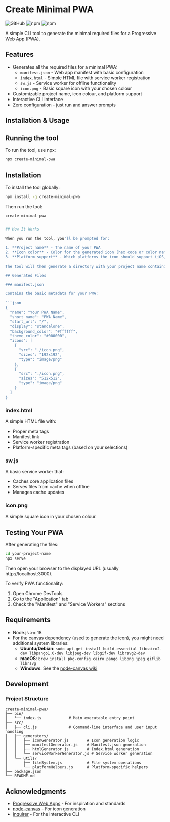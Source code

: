 # Create Minimal PWA

![GitHub](https://img.shields.io/github/license/robertcoopercode/create-minimal-pwa)
![npm](https://img.shields.io/npm/v/create-minimal-pwa)
![npm](https://img.shields.io/npm/dt/create-minimal-pwa)

A simple CLI tool to generate the minimal required files for a Progressive Web App (PWA).

## Features

- Generates all the required files for a minimal PWA:
    - `manifest.json` - Web app manifest with basic configuration
    - `index.html` - Simple HTML file with service worker registration
    - `sw.js` - Service worker for offline functionality
    - `icon.png` - Basic square icon with your chosen colour
- Customizable project name, icon colour, and platform support
- Interactive CLI interface
- Zero configuration - just run and answer prompts

## Installation & Usage

## Running the tool

To run the tool, use npx:

```bash
npx create-minimal-pwa
```
## Installation

To install the tool globally:

```bash
npm install -g create-minimal-pwa
```

Then run the tool:

```bash
create-minimal-pwa
```

```bash

## How It Works

When you run the tool, you'll be prompted for:

1. **Project name** - The name of your PWA
2. **Icon color** - Color for the generated icon (hex code or color name)
3. **Platform support** - Which platforms the icon should support (iOS, Android, Desktop)

The tool will then generate a directory with your project name containing all required PWA files.

## Generated Files

### manifest.json

Contains the basic metadata for your PWA:

```json
{
  "name": "Your PWA Name",
  "short_name": "PWA Name",
  "start_url": "/",
  "display": "standalone",
  "background_color": "#ffffff",
  "theme_color": "#000000",
  "icons": [
    {
      "src": "./icon.png",
      "sizes": "192x192",
      "type": "image/png"
    },
    {
      "src": "./icon.png",
      "sizes": "512x512",
      "type": "image/png"
    }
  ]
}
```

### index.html

A simple HTML file with:
- Proper meta tags
- Manifest link
- Service worker registration
- Platform-specific meta tags (based on your selections)

### sw.js

A basic service worker that:
- Caches core application files
- Serves files from cache when offline
- Manages cache updates

### icon.png

A simple square icon in your chosen colour.

## Testing Your PWA

After generating the files:

```bash
cd your-project-name
npx serve
```

Then open your browser to the displayed URL (usually http://localhost:3000).

To verify PWA functionality:

1. Open Chrome DevTools
2. Go to the "Application" tab
3. Check the "Manifest" and "Service Workers" sections

## Requirements

- Node.js >= 18
- For the canvas dependency (used to generate the icon), you might need additional system libraries:
    - **Ubuntu/Debian**: `sudo apt-get install build-essential libcairo2-dev libpango1.0-dev libjpeg-dev libgif-dev librsvg2-dev`
    - **macOS**: `brew install pkg-config cairo pango libpng jpeg giflib librsvg`
    - **Windows**: See the [node-canvas wiki](https://github.com/Automattic/node-canvas/wiki/Installation:-Windows)

## Development

### Project Structure

```
create-minimal-pwa/
├── bin/
│   └── index.js            # Main executable entry point
├── src/
│   ├── cli.js              # Command-line interface and user input handling
│   ├── generators/
│   │   ├── iconGenerator.js        # Icon generation logic
│   │   ├── manifestGenerator.js    # Manifest.json generation
│   │   ├── htmlGenerator.js        # Index.html generation 
│   │   └── serviceWorkerGenerator.js # Service worker generation
│   └── utils/
│       ├── fileSystem.js           # File system operations
│       └── platformHelpers.js      # Platform-specific helpers
├── package.json
└── README.md
```


## Acknowledgments

- [Progressive Web Apps](https://web.dev/progressive-web-apps/) - For inspiration and standards
- [node-canvas](https://github.com/Automattic/node-canvas) - For icon generation
- [inquirer](https://github.com/SBoudrias/Inquirer.js) - For the interactive CLI